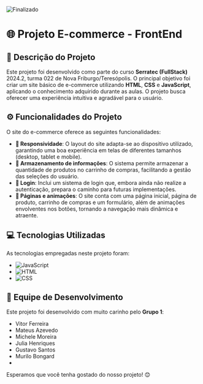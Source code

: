 ![Finalizado](https://img.shields.io/badge/Status-Finalizado-brightgreen)
# 🌐 Projeto E-commerce - FrontEnd

## 📜 Descrição do Projeto

Este projeto foi desenvolvido como parte do curso **Serratec (FullStack)** 2024.2, turma 022 de Nova Friburgo/Teresópolis. O principal objetivo foi criar um site básico de e-commerce utilizando **HTML**, **CSS** e **JavaScript**, aplicando o conhecimento adquirido durante as aulas. O projeto busca oferecer uma experiência intuitiva e agradável para o usuário.

## ⚙️ Funcionalidades do Projeto

O site do e-commerce oferece as seguintes funcionalidades:

- **🌈 Responsividade**: O layout do site adapta-se ao dispositivo utilizado, garantindo uma boa experiência em telas de diferentes tamanhos (desktop, tablet e mobile).
- **🛒 Armazenamento de informações**: O sistema permite armazenar a quantidade de produtos no carrinho de compras, facilitando a gestão das seleções do usuário.
- **🔐 Login**: Inclui um sistema de login que, embora ainda não realize a autenticação, prepara o caminho para futuras implementações.
- **📄 Páginas e animações**: O site conta com uma página inicial, página de produto, carrinho de compras e um formulário, além de animações envolventes nos botões, tornando a navegação mais dinâmica e atraente.

## 💻 Tecnologias Utilizadas

As tecnologias empregadas neste projeto foram:

- ![JavaScript](https://img.shields.io/badge/JavaScript-F7DF1E?style=for-the-badge&logo=javascript&logoColor=black)
- ![HTML](https://img.shields.io/badge/HTML-E34F26?style=for-the-badge&logo=html5&logoColor=white)
- ![CSS](https://img.shields.io/badge/CSS-1572B6?style=for-the-badge&logo=css3&logoColor=white)

## 👥 Equipe de Desenvolvimento

Este projeto foi desenvolvido com muito carinho pelo **Grupo 1**:

- Vitor Ferreira
- Mateus Azevedo
- Michele Moreira
- Julia Henriques
- Gustavo Santos
- Murilo Bongard
- 
Esperamos que você tenha gostado do nosso projeto! 😊
